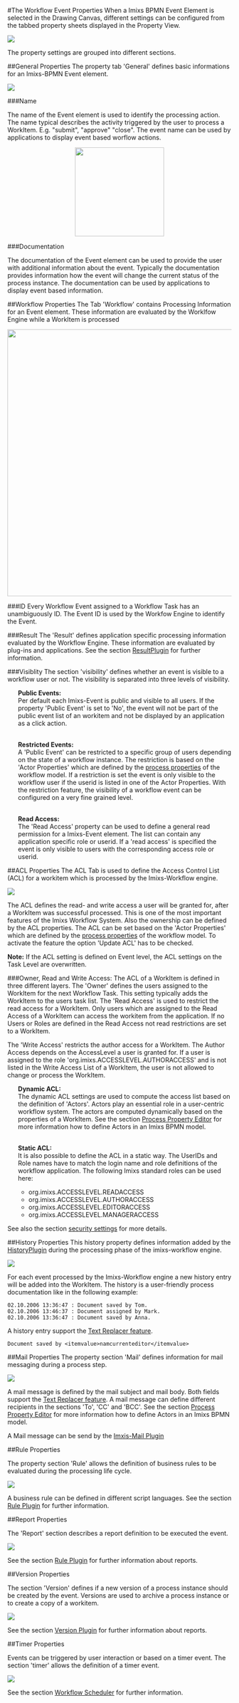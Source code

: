 #The Workflow Event Properties
When a Imixs BPMN Event Element is selected in the Drawing Canvas, different settings can be
 configured from the tabbed property sheets displayed in the Property View.
 
<img src="../images/modelling/bpmn_screen_05.png"/>

The property settings are grouped into different sections.
 
##General Properties
The property tab 'General' defines basic informations for an Imixs-BPMN Event element. 

<img src="../images/modelling/bpmn_screen_19.png"  />

###Name 

The name of the Event element is used to identify the processing action. The name typical describes the activity triggered by the user to process a WorkItem. E.g. "submit", "approve" "close". The event name can be used by applications to display event based worflow actions. 

<center><img src="../images/modelling/bpmn_screen_30.png" width="200px" /></center>


###Documentation

The documentation of the Event element can be used to provide the user with additional information about the event. Typically the documentation provides information how the event will change the current status of the process instance. The documentation can be used  by applications to display event based information. 
 
 
 
##Workflow Properties
The Tab 'Workflow' contains Processing Information for an Event element. These information
are evaluated by the Worklfow Engine while a WorkItem is processed 
 
<img src="../images/modelling/bpmn_screen_20.png" width="600px" />  
  
 
###ID 
Every Workflow Event assigned to a Workflow Task has an unambiguously ID. The Event ID is used  by the Workfow Engine to identify the Event.
 
 
###Result
The 'Result' defines application specific processing information evaluated by the Workflow Engine. These information are evaluated by plug-ins and applications. See the section [ResultPlugin](../engine/plugins/resultplugin.html) for further information.

 
###Visiblity
The section 'visibility' defines whether an event is visible to a workflow user or not. The visibility is separated into three levels of visibility. 

<ul>
 
<strong>Public Events:</strong> <br />
Per default each Imixs-Event is public and visible to all users. If the property 'Public Event' is set to 'No', the event will not be part of the public event list of an workitem and not be displayed by an application as a click action.<br /><br />

<strong>Restricted Events:</strong><br />
A 'Public Event' can be restricted to a specific group of users depending on the state of a workflow instance. The restriction is based on the 'Actor Properties' which are defined by the [process properties](./main_editor.html) of the workflow model. If a restriction is set the event is only visible to the workflow user if the userid is listed in one of the Actor Properties. With the restriction feature, the visibility of a workflow event can be configured on a very fine grained level.  <br />  <br />

<strong>Read Access:</strong><br />
The 'Read Access' property can be used to define a general read permission for a Imixs-Event element. The list can contain any application specific role or userid. If a 'read access' is specified the event is only visible to users with the corresponding access role or userid. 
</ul>

  
##ACL Properties
The ACL Tab is used to define the Access Control List (ACL) for a workitem which is processed by the Imixs-Workflow engine.

<img src="../images/modelling/bpmn_screen_21.png"/>  

The ACL defines the read- and write access a user will be granted for, after a WorkItem was successful  processed. This is one of the most important features of the Imixs Workflow System. Also the ownership can be defined by the ACL properties. The ACL can be set based on the 'Actor Properties' which are defined by the [process properties](./main_editor.html) of the workflow model. To activate the feature the option 'Update ACL' has to be checked.

<strong>Note:</strong> If the ACL setting is defined on Event level, the ACL settings on the Task Level are overwritten.


###Owner, Read and Write Access:
The ACL of a WorkItem is defined in three different layers.  The 'Owner' defines the users assigned to the WorkItem for the next Workflow Task. This setting typically adds the WorkItem to the users task list.  The 'Read Access' is used to restrict the read access for a WorkItem. Only users which are assigned to the Read Access of a WorkItem can access the workitem from the application. If no Users or Roles are defined in the Read Access not read restrictions are set to a WorkItem.
 
The 'Write Access' restricts the author access for a WorkItem. The Author Access depends on the 
 AccessLevel a user is granted for. If a user is assigned to the role 'org.imixs.ACCESSLEVEL.AUTHORACCESS' and is not listed in the Write Access List of a WorkItem, the user is not allowed to change or process the WorkItem. 
 
  

<ul>

<strong>Dynamic ACL:</strong><br />
The dynamic ACL settings are used to compute the access list based on the definition of 'Actors'.  Actors play an essential role in a user-centric workflow system. The actors are computed dynamically based on the properties of a WorkItem. See the section [Process Property Editor](./main_editor.html) for more  information how to define Actors in an Imixs BPMN model. <br /><br />

<strong>Static ACL:</strong><br />
It is also possible to define the ACL in a static way. The UserIDs and Role names have to match the  login name and role definitions of the workflow application. The following Imixs standard roles can be used here:<br />


 <ul><li> org.imixs.ACCESSLEVEL.READACCESS</li>
 
 <li>org.imixs.ACCESSLEVEL.AUTHORACCESS</li>
 
 <li>org.imixs.ACCESSLEVEL.EDITORACCESS</li>
 
 <li>org.imixs.ACCESSLEVEL.MANAGERACCESS</li>
 </ul>

</ul>


See also the section [security settings](../engine/acl.html) for more details.  

##History Properties
This history property defines information added by the [HistoryPlugin](../engine/plugins/historyplugin.html) during the processing phase of the imixs-workflow engine. 

<img src="../images/modelling/bpmn_screen_22.png"/>  

For each event processed by the Imixs-Workflow engine a new history entry will be added into the WorkItem. The history is a user-friendly process documentation like in the following example:

	02.10.2006 13:36:47 : Document saved by Tom.
	02.10.2006 13:46:37 : Document assigned by Mark.
	02.10.2006 13:36:47 : Document saved by Anna.

A history entry support the [Text Replacer feature](./textreplacement.html).

    Document saved by <itemvalue>namcurrenteditor</itemvalue>

##Mail Properties
The property section 'Mail' defines information for mail messaging during a process step.

<img src="../images/modelling/bpmn_screen_23.png"/>  

A mail message is defined by the mail subject and mail body. Both fields support the [Text Replacer feature](./textreplacement.html). A mail message can define different recipients in the sections 'To', 'CC' and 'BCC'. See the section [Process Property Editor](./main_editor.html) for more information how to define Actors in an Imixs BPMN model. 

A Mail message can be send by the [Imxis-Mail Plugin](../engine/plugins/mailplugin.html)


##Rule Properties

The property section 'Rule' allows the definition of business rules to be evaluated during the processing life cycle. 

<img src="../images/modelling/bpmn_screen_24.png"/>

A business rule can be defined in different script languages. See the section [Rule Plugin](../engine/plugins/ruleplugin.html) for further information.


##Report Properties

The 'Report' section describes a report definition to be executed the event.

<img src="../images/modelling/bpmn_screen_25.png"/>  

See the section [Rule Plugin](../restapi/reportservice.html) for further information about reports.


##Version Properties

The section 'Version' defines if a new version of a process instance should be created by the event. Versions are used to archive a process instance or to create a copy of a workitem.   

<img src="../images/modelling/bpmn_screen_26.png"/>

See the section [Version Plugin](../engine/plugins/versionplugin.html) for further information about reports.

##Timer Properties

Events can be triggered by user interaction or based on a timer event. The section 'timer' allows the definition of a timer event. 

<img src="../images/modelling/bpmn_screen_27.png"/>

See the section [Workflow Scheduler](../engine/scheduler.html) for further information.
  